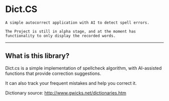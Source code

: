 # Dict.CS

    A simple autocorrect application with AI to detect spell errors. 
    
    The Project is still in alpha stage, and at the moment has functionality to only display the recorded words.
---

## What is this library?

Dict.cs is a simple implementation of spellcheck algorithm, with AI-assisted functions that provide correction suggestions.

It can also track your frequent mistakes and help you correct it.

Dictionary source: 
http://www.gwicks.net/dictionaries.htm
